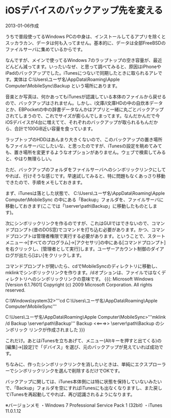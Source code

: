 # iOSデバイスのバックアップ先を変える

2013-01-06作成

うちで普段使ってるWindows PCの中身は、インストールしてるアプリを除くとスッカラカン、データは何も入ってません。基本的に、データは全部FreeBSDのファイルサーバに集めているからです。

なんですが、メインで使ってるWindows 7のラップトップの空き容量が、最近どんどん減ってます。いったいなぜ、と思って調べてみると、原因はiPhoneやiPadのバックアップでした。iTunesにつないで同期したときに取られるアレです。実体は
  C:\Users\ユーザ名\AppData\Roaming\Apple Computer\MobileSync\Backup
という場所にあります。

音楽とか写真は、何かあってもiTunesが認識している本体のファイルから戻せるので、バックアップはされません。しかし、i文庫/i文庫HDの中の自炊本データとか、EBPocketの中の辞書データなんかはアプリと一緒に丸ごとバックアップされてしまうので、これでサイズが膨らんでしまってます。なんだかんだで今iOSデバイスが4台に増えてて、それぞれのバックアップが取られるもんだから、合計で100GiB近い容量を食っています。

ラップトップのHDDはあんまり大きくないので、このバックアップの置き場所もファイルサーバにしたいな、と思ったのですが、iTunesの設定を眺めてみても、置き場所を変更するようなオプションがありません。ウェブで検索してみると、やはり無理らしい。

ただ、バックアップのフォルダをファイルサーバへのシンボリックリンクにしてやれば、行けそうな感じです。早速試してみると、特に問題もなくあっさり移動できたので、手順をメモしておきます。

まず、iTunesは落とした状態で、
  C:\Users\ユーザ名\AppData\Roaming\Apple Computer\MobileSync
の中にある「Backup」フォルダを、ファイルサーバに移動しておきます(ここでは「\\server\path\Backup」に移動したものとします)。

次にシンボリックリンクを作るのですが、これはGUIではできないので、コマンドプロンプト(昔のDOS窓)でコマンドを打ち込む必要があります。かつ、コマンドプロンプトは管理者権限で実行する必要があります。ということで、スタートメニュー→[すべてのプログラム]→[アクセサリ]の中にある[コマンドプロンプト]を右クリックし、[管理者として実行]します。ユーザーアカウント制御のダイアログが出たら[はい]をクリックします。

コマンドプロンプトが開いたら、cdでMobileSyncのディレクトリに移動し、mklinkでシンボリックリンクを作ります。/dオプションは、ファイルではなくディレクトリへのシンボリックリンクの意味です。
{{{:
Microsoft Windows [Version 6.1.7601]
Copyright (c) 2009 Microsoft Corporation.  All rights reserved.

C:\Windows\system32>'''cd C:\Users\ユーザ名\AppData\Roaming\Apple Computer\MobileSync'''

C:\Users\ユーザ名\AppData\Roaming\Apple Computer\MobileSync>'''mklink /d Backup \\server\path\Backup'''
Backup <<===>> \\server\path\Backup のシンボリック リンクが作成されました
}}}

これだけ。あとはiTunesを立ちあげて、メニュー(Altキーを押すと出てくる)の[編集]→[設定]で「デバイス」を選び、元のバックアップが見えていれば成功です。

ちなみに、作ったシンボリックリンクを消したいときは、単純にエクスプローラーでシンボリックリンクを選んで削除するだけでOKです。

バックアップに関しては、iTunes本体側には特に状態を保持していないみたいで、「Backup」フォルダを空にすればiTunesにも出なくなりますし、また戻してiTunesを再起動してやれば、再び認識されるようになります。

※バージョンメモ
・Windows 7 Professional Service Pack 1 (32bit)
・iTunes 11.0.1.12
